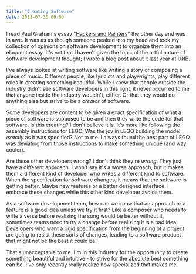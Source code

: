 ```yaml
---
title: "Creating Software"
date: 2011-07-30 00:00
---
```


<import><p>I read Paul Graham's essay "<a href="http://www.paulgraham.com/hp.html" target="_blank">Hackers and Painters</a>" the other day and was in awe. It was as as though someone peaked into my head and took my collection of opinions on software development to organize them into an eloquent essay.
It's not that I haven't given the topic of the artful nature of software development thought; I wrote a <a href="http://blogs.unb.ca/ash-furrow/2010/12/13/programming-as-art/" target="_blank">blog post</a> about it last year at UNB.</p>
<p>I've always looked at writing software like writing a story or composing a piece of music. Different people, like lyricists and playwrights, play different roles in creating something beautiful. While I knew that people outside the industry didn't see software developers in this light, it never occurred to me that anyone inside the industry wouldn't, either. Or that they would do anything else but strive to be a <em>creator</em> of software.</p>
<p>Some developers are content to be given a exact specification of what a piece of software is supposed to be and then they write the code for that software. Is this creating? I don't believe it is. It's more like following the assembly instructions for LEGO. Was the joy in LEGO building the model <em>exactly</em> as it was specified? Not to me. I always found the best part of LEGO was deviating from those instructions to make something unique (and way cooler).</p>
<p>Are these other developers wrong? I don't think they're <em>wrong</em>. They just have a different approach. I won't say it's a worse approach, but it makes them a different kind of developer who writes a different kind fo software. When the specification for software changes, it means that the software is getting better. Maybe new features or a better designed interface. I embrace these changes while this other kind developer avoids them.</p>
<p>As a software development team, how can we know that an approach or a feature is a good idea unless we try it first? Like a composer who needs to write a verse before realizing the song would be better without it, sometimes teams need to try a change before realizing it is a bad idea. Developers who want a rigid specification from the beginning of a project are going to resist these sorts of changes, leading to a software product that might not be the best it could be.</p>
<p>That's unacceptable to me. I'm in this industry for the opportunity to create something beautiful and intuitive - to strive for the absolute best something can be. I've only recently really realize how specialized that makes me.</p></import>

<!-- more -->


